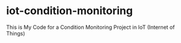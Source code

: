 # iot-condition-monitoring
This is My Code for a Condition Monitoring Project in IoT (Internet of Things)
